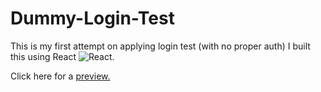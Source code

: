 # Dummy-Login-Test

This is my first attempt on applying login test (with no proper auth)
I built this using React ![React](https://cdn.freelogovectors.net/wp-content/uploads/2018/12/react_logo.png).

Click here for a <a href="https://lilhalzy-dummy-login.netlify.app">preview.</a>
